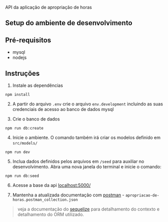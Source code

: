API da aplicação de apropriação de horas

## Setup do ambiente de desenvolvimento

## Pré-requisitos
 - mysql
 - nodejs

## Instruções

1. Instale as dependências

```
npm install
```

2. A partir do arquivo `.env` crie o arquivo `env.development` incluindo as suas credenciais de acesso ao banco de dados mysql

3. Crie o banco de dados
```
npm run db:create
```

4. Inicie o ambiente. O comando também irá criar os modelos definido em `src/models/`
```
npm run dev
```

5. Inclua dados definidos pelos arquivos em `/seed` para auxiliar no desenvolvimento. Abra uma nova janela do terminal e inicie o comando:
```
npm run db:seed
```

6. Acesse a base da api [localhost:5000/](http://localhost:5000/)

7. Mantenha a atualizada documentação com [postman](https://www.postman.com/) - `apropriacao-de-horas.postman_collection.json`

> veja a documentação do [sequelize](https://sequelize.org/master/manual/) para detalhamento do contexto e detalhamento do ORM utilizado.